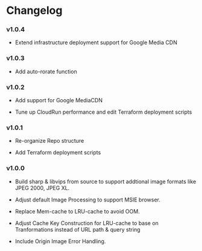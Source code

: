 # Changelog

### v1.0.4

* Extend infrastructure deployment support for Google Media CDN 

### v1.0.3

* Add auto-rorate function

### v1.0.2 

* Add support for Google MediaCDN

* Tune up CloudRun performance and edit Terraform deployment scripts 

### v1.0.1 

* Re-organize Repo structure

* Add Terraform deployment scripts

### v1.0.0 

* Build sharp & libvips from source to support addtional image formats like JPEG 2000, JPEG XL.

* Adjust default Image Processing to support MSIE browser.

* Replace Mem-cache to LRU-cache to avoid OOM.

* Adjust Cache Key Construction for LRU-cache to base on Tranformations instead of URL path & query string

* Include Origin Image Error Handling.


